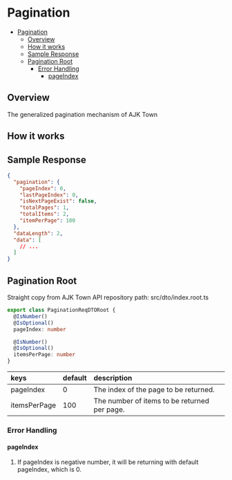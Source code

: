 # Pagination

<!-- TOC -->

- [Pagination](#pagination)
  - [Overview](#overview)
  - [How it works](#how-it-works)
  - [Sample Response](#sample-response)
  - [Pagination Root](#pagination-root)
    - [Error Handling](#error-handling)
      - [pageIndex](#pageindex)

<!-- /TOC -->

## Overview

The generalized pagination mechanism of AJK Town

## How it works

## Sample Response

```json
{
  "pagination": {
    "pageIndex": 0,
    "lastPageIndex": 0,
    "isNextPageExist": false,
    "totalPages": 1,
    "totalItems": 2,
    "itemPerPage": 100
  },
  "dataLength": 2,
  "data": [
    // ...
  ]
}
```


## Pagination Root

Straight copy from AJK Town API repository path: src/dto/index.root.ts

```ts
export class PaginationReqDTORoot {
  @IsNumber()
  @IsOptional()
  pageIndex: number

  @IsNumber()
  @IsOptional()
  itemsPerPage: number
}
```

| keys         | default | description                                  |
|:-------------|:--------|:---------------------------------------------|
| pageIndex    | 0       | The index of the page to be returned.        |
| itemsPerPage | 100     | The number of items to be returned per page. |

### Error Handling

#### pageIndex

1. If pageIndex is negative number, it will be returning with default pageIndex, which is 0.